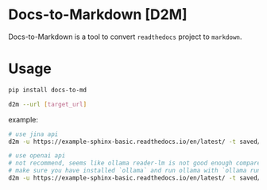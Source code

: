 # Docs-to-Markdown [D2M]

Docs-to-Markdown is a tool to convert `readthedocs` project to `markdown`.

# Usage

```bash
pip install docs-to-md
```

```bash
d2m --url [target_url]
```

example:

```bash
# use jina api
d2m -u https://example-sphinx-basic.readthedocs.io/en/latest/ -t saved/demo

# use openai api
# not recommend, seems like ollama reader-lm is not good enough compare to jina api
# make sure you have installed `ollama` and run ollama with `ollama run reader-lm`
d2m -u https://example-sphinx-basic.readthedocs.io/en/latest/ -t saved/demo-local -nj -a http://localhost:11434/v1 -m reader-lm
```
